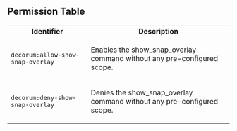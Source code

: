 
## Permission Table

<table>
<tr>
<th>Identifier</th>
<th>Description</th>
</tr>


<tr>
<td>

`decorum:allow-show-snap-overlay`

</td>
<td>

Enables the show_snap_overlay command without any pre-configured scope.

</td>
</tr>

<tr>
<td>

`decorum:deny-show-snap-overlay`

</td>
<td>

Denies the show_snap_overlay command without any pre-configured scope.

</td>
</tr>
</table>
